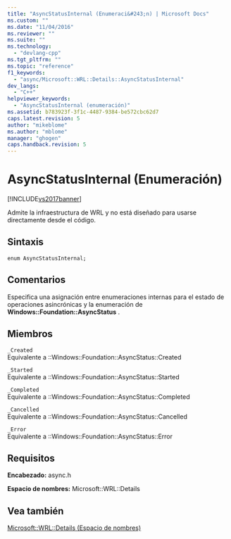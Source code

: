 ```yaml
---
title: "AsyncStatusInternal (Enumeraci&#243;n) | Microsoft Docs"
ms.custom: ""
ms.date: "11/04/2016"
ms.reviewer: ""
ms.suite: ""
ms.technology: 
  - "devlang-cpp"
ms.tgt_pltfrm: ""
ms.topic: "reference"
f1_keywords: 
  - "async/Microsoft::WRL::Details::AsyncStatusInternal"
dev_langs: 
  - "C++"
helpviewer_keywords: 
  - "AsyncStatusInternal (enumeración)"
ms.assetid: b783923f-3f1c-4487-9384-be572cbc62d7
caps.latest.revision: 5
author: "mikeblome"
ms.author: "mblome"
manager: "ghogen"
caps.handback.revision: 5
---
```

# AsyncStatusInternal (Enumeraci&#243;n)
[!INCLUDE[vs2017banner](../assembler/inline/includes/vs2017banner.md)]

Admite la infraestructura de WRL y no está diseñado para usarse directamente desde el código.  
  
## Sintaxis  
  
```  
enum AsyncStatusInternal;  
```  
  
## Comentarios  
 Especifica una asignación entre enumeraciones internas para el estado de operaciones asincrónicas y la enumeración de **Windows::Foundation::AsyncStatus** .  
  
## Miembros  
 `_Created`  
 Equivalente a ::Windows::Foundation::AsyncStatus::Created  
  
 `_Started`  
 Equivalente a ::Windows::Foundation::AsyncStatus::Started  
  
 `_Completed`  
 Equivalente a ::Windows::Foundation::AsyncStatus::Completed  
  
 `_Cancelled`  
 Equivalente a ::Windows::Foundation::AsyncStatus::Cancelled  
  
 `_Error`  
 Equivalente a ::Windows::Foundation::AsyncStatus::Error  
  
## Requisitos  
 **Encabezado:** async.h  
  
 **Espacio de nombres:** Microsoft::WRL::Details  
  
## Vea también  
 [Microsoft::WRL::Details \(Espacio de nombres\)](../windows/microsoft-wrl-details-namespace.md)